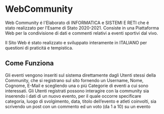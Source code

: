 # WebCommunity
Web Community é l'Elaborato di INFORMATICA e SISTEMI E RETI che é stato realizzato per l'Esame di Stato 2020-2021. Consiste in una Piattaforma Web per la condivisione di dati e commenti relativi a eventi sportivi dal vivo.

Il Sito Web é stato realizzato e sviluppato interamente in ITALIANO per questioni di praticitá e tempistica.

<h2>Come Funziona</h2>
Gli eventi vengono inseriti sul sistema direttamente dagli Utenti stessi della Community, che si registrano sul sito fornendo un Username, Nome, Cognome, E-Mail e scegliendo una o piú Categorie di eventi a cui sono interessati.
Gli Utenti registrati possono interagire con la community sia inserendo i dati di un nuovo evento, per il
quale occorre specificare categoria, luogo di svolgimento, data, titolo dell’evento e atleti coinvolti, sia
scrivendo un post con un commento ed un voto (da 1 a 10) su un evento
